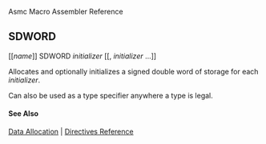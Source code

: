Asmc Macro Assembler Reference

## SDWORD

[[_name_]] SDWORD _initializer_ [[, _initializer_ ...]]

Allocates and optionally initializes a signed double word of storage for each _initializer_.

Can also be used as a type specifier anywhere a type is legal.

#### See Also

[Data Allocation](data-allocation.md) | [Directives Reference](readme.md)
